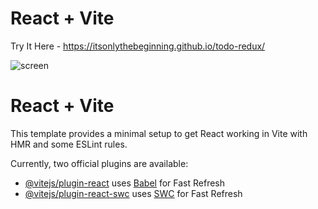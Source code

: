 # React + Vite

Try It Here - https://itsonlythebeginning.github.io/todo-redux/

![screen](https://github.com/user-attachments/assets/d6654f17-d388-4e60-a230-93ec0fb7bb59)


# React + Vite

This template provides a minimal setup to get React working in Vite with HMR and some ESLint rules.

Currently, two official plugins are available:

- [@vitejs/plugin-react](https://github.com/vitejs/vite-plugin-react/blob/main/packages/plugin-react/README.md) uses [Babel](https://babeljs.io/) for Fast Refresh
- [@vitejs/plugin-react-swc](https://github.com/vitejs/vite-plugin-react-swc) uses [SWC](https://swc.rs/) for Fast Refresh
